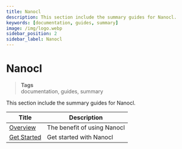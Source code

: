 ```yaml
---
title: Nanocl
description: This section include the summary guides for Nanocl.
keywords: [documentation, guides, summary]
image: /img/logo.webp
sidebar_position: 2
sidebar_label: Nanocl
---
```


# Nanocl

> **Tags** <br />
> documentation, guides, summary

This section include the summary guides for Nanocl.

| Title      | Description |
| ----------- | ----------- |
| [Overview](/docs/guides/nanocl/overview)   | The benefit of using Nanocl     |
| [Get Started](/docs/guides/nanocl/get-started)   | Get started with Nanocl   |
